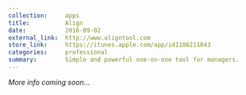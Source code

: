```yaml
---
collection:     apps
title:          Align
date:           2016-09-02
external_link:  http://www.aligntool.com
store_link:     https://itunes.apple.com/app/id1106211043
categories:     professional
summary:        Simple and powerful one-on-one tool for managers.
---
```


_More info coming soon…_

